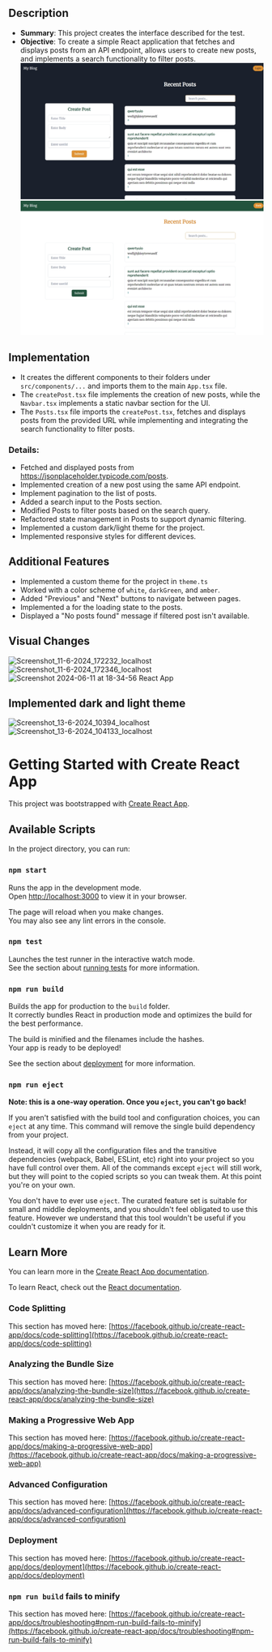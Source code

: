 ## Description
- **Summary**: This project creates the interface described for the test.
- **Objective**: To create a simple React application that fetches and displays posts from an API endpoint, allows users to create new posts, and implements a search functionality to filter posts.
![Snapshot_light](/payd-test/public/images/Screenshot_13-6-2024_104133_localhost.jpeg)
![Snapshot_light](/payd-test/public/images/Screenshot_13-6-2024_10394_localhost.jpeg)

## Implementation
- It creates the different components to their folders under `src/components/...` and imports them to the main `App.tsx` file.
- The `createPost.tsx` file implements the creation of new posts, while the `Navbar.tsx` implements a static navbar section for the UI.
- The `Posts.tsx` file imports the `createPost.tsx`, fetches and displays posts from the provided URL while implementing and integrating the search functionality to filter posts.

### **Details**:
  - Fetched and displayed posts from https://jsonplaceholder.typicode.com/posts.
  - Implemented creation of a new post using the same API endpoint.
  - Implement pagination to the list of posts.
  - Added a search input to the Posts section.
  - Modified Posts to filter posts based on the search query.
  - Refactored state management in Posts to support dynamic filtering.
  - Implemented a custom dark/light theme for the project.
  - Implemented responsive styles for different devices.

## Additional Features
- Implemented a custom theme for the project in `theme.ts`
- Worked with a color scheme of `white`, `darkGreen`, and `amber`.
- Added "Previous" and "Next" buttons to navigate between pages.
- Implemented a <Spinner /> for the loading state to the posts.
- Displayed a "No posts found" message if filtered post isn't available.

## Visual Changes
![Screenshot_11-6-2024_172232_localhost](https://github.com/atuyabirisi/intern-assessment/assets/99082005/5bbbe84f-6d66-4ebc-9df4-074692f31fb8)
![Screenshot_11-6-2024_172346_localhost](https://github.com/atuyabirisi/intern-assessment/assets/99082005/4af29a75-a5fc-487f-ae28-690215cc8560)
![Screenshot 2024-06-11 at 18-34-56 React App](https://github.com/atuyabirisi/intern-assessment/assets/99082005/2bcd0e0b-761e-4f97-bd11-5ee4738c8dd0)

## Implemented dark and light theme
![Screenshot_13-6-2024_10394_localhost](https://github.com/getpayd-tech/intern-assessment/assets/99082005/8373b73c-66ca-4f1c-b001-5f147032d709)
![Screenshot_13-6-2024_104133_localhost](https://github.com/getpayd-tech/intern-assessment/assets/99082005/07778339-6855-489e-b982-0ba392d84aa4)


# Getting Started with Create React App

This project was bootstrapped with [Create React App](https://github.com/facebook/create-react-app).

## Available Scripts

In the project directory, you can run:

### `npm start`

Runs the app in the development mode.\
Open [http://localhost:3000](http://localhost:3000) to view it in your browser.

The page will reload when you make changes.\
You may also see any lint errors in the console.

### `npm test`

Launches the test runner in the interactive watch mode.\
See the section about [running tests](https://facebook.github.io/create-react-app/docs/running-tests) for more information.

### `npm run build`

Builds the app for production to the `build` folder.\
It correctly bundles React in production mode and optimizes the build for the best performance.

The build is minified and the filenames include the hashes.\
Your app is ready to be deployed!

See the section about [deployment](https://facebook.github.io/create-react-app/docs/deployment) for more information.

### `npm run eject`

**Note: this is a one-way operation. Once you `eject`, you can't go back!**

If you aren't satisfied with the build tool and configuration choices, you can `eject` at any time. This command will remove the single build dependency from your project.

Instead, it will copy all the configuration files and the transitive dependencies (webpack, Babel, ESLint, etc) right into your project so you have full control over them. All of the commands except `eject` will still work, but they will point to the copied scripts so you can tweak them. At this point you're on your own.

You don't have to ever use `eject`. The curated feature set is suitable for small and middle deployments, and you shouldn't feel obligated to use this feature. However we understand that this tool wouldn't be useful if you couldn't customize it when you are ready for it.

## Learn More

You can learn more in the [Create React App documentation](https://facebook.github.io/create-react-app/docs/getting-started).

To learn React, check out the [React documentation](https://reactjs.org/).

### Code Splitting

This section has moved here: [https://facebook.github.io/create-react-app/docs/code-splitting](https://facebook.github.io/create-react-app/docs/code-splitting)

### Analyzing the Bundle Size

This section has moved here: [https://facebook.github.io/create-react-app/docs/analyzing-the-bundle-size](https://facebook.github.io/create-react-app/docs/analyzing-the-bundle-size)

### Making a Progressive Web App

This section has moved here: [https://facebook.github.io/create-react-app/docs/making-a-progressive-web-app](https://facebook.github.io/create-react-app/docs/making-a-progressive-web-app)

### Advanced Configuration

This section has moved here: [https://facebook.github.io/create-react-app/docs/advanced-configuration](https://facebook.github.io/create-react-app/docs/advanced-configuration)

### Deployment

This section has moved here: [https://facebook.github.io/create-react-app/docs/deployment](https://facebook.github.io/create-react-app/docs/deployment)

### `npm run build` fails to minify

This section has moved here: [https://facebook.github.io/create-react-app/docs/troubleshooting#npm-run-build-fails-to-minify](https://facebook.github.io/create-react-app/docs/troubleshooting#npm-run-build-fails-to-minify)
